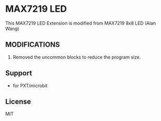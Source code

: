 # MAX7219 LED

This MAX7219 LED Extension is modified from MAX7219 8x8 LED (Alan Wang)

## MODIFICATIONS
1) Removed the uncommon blocks to reduce the program size.

## Support

* for PXT/microbit

## License

MIT